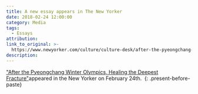 ```yaml
---
title: A new essay appears in The New Yorker
date: 2018-02-24 12:00:00
category: Media
tags:
  - Essays
attribution:
link_to_original: >-
  https://www.newyorker.com/culture/culture-desk/after-the-pyeongchang-winter-olympics-healing-the-deepest-fracture
description:
---
```


["After the Pyeongchang Winter Olympics, Healing the Deepest Fracture"](https://www.newyorker.com/culture/culture-desk/after-the-pyeongchang-winter-olympics-healing-the-deepest-fracture)appeared in the New Yorker on February 24th.&nbsp;
{: .present-before-paste}
